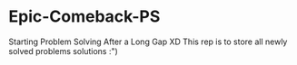 # Epic-Comeback-PS
Starting Problem Solving After a Long Gap XD This rep is to store all newly solved problems solutions :") 

